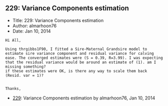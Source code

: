 ## 229: Variance Components estimation

- Title: 229: Variance Components estimation
- Author: almarhoon76
- Date: Jan 10, 2014

```
Hi All,

Using thrgibbs1F90, I fitted a Sire-Maternal Grandsire model to estimate sire variance component and residual variance for calving ease. The converged estimates were (S = 0.39, R=3.99). I was expecting that the residual variance would be around an estimate of (1). am I missing something?
if these estimates were OK, is there any way to scale them back (Resid. var = 1)?


Thanks,
```

- [229](0229.md): Variance Components estimation by almarhoon76, Jan 10, 2014
